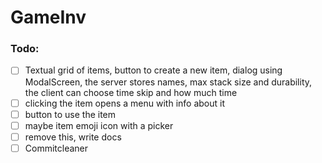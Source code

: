 # GameInv

### Todo:

- [ ] Textual grid of items, button to create a new item, dialog using ModalScreen, the server stores names, max stack
  size and durability, the client can choose time skip and how much time
- [ ] clicking the item opens a menu with info about it
- [ ] button to use the item
- [ ] maybe item emoji icon with a picker
- [ ] remove this, write docs
- [ ] Commitcleaner
